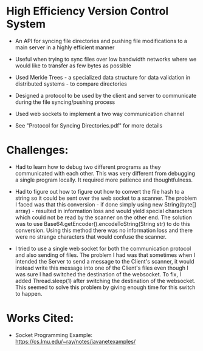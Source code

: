 # High Efficiency Version Control System
- An API for syncing file directories and pushing file modifications to a main server in a highly efficient manner

- Useful when trying to sync files over low bandwidth networks where we would like to transfer as few bytes as possible

- Used Merkle Trees - a specialized data structure for data validation in distributed systems - to compare directories

- Designed a protocol to be used by the client and server to communicate during the file syncing/pushing process 

- Used web sockets to implement a two way communication channel

- See "Protocol for Syncing Directories.pdf" for more details


# Challenges:

- Had to learn how to debug two different programs as they communicated with each other. This was very different from debugging a single program locally. It required more patience and thoughtfulness.

- Had to figure out how to figure out how to convert the file hash to a string so it could be sent over the web socket to a scanner. The problem I faced was that this conversion - if done simply using new String(byte[] array) - resulted in information loss and would yield special characters which could not be read by the scanner on the other end. The solution was to use Base64.getEncoder().encodeToString(String str) to do this conversion. Using this method there was no information loss and there were no strange characters that would confuse the scanner.

- I tried to use a single web socket for both the communication protocol and also sending of files. The problem I had was that sometimes when I intended the Server to send a message to the Client's scanner, it would instead write this message into one of the Client's files even though I was sure I had switched the destination of the websocket. To fix, I added Thread.sleep(1) after switching the destination of the websocket. This seemed to solve this problem by giving enough time for this switch to happen.

# Works Cited:

- Socket Programming Example: https://cs.lmu.edu/~ray/notes/javanetexamples/
